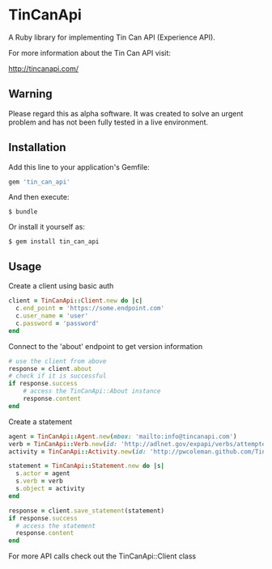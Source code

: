 # TinCanApi

A Ruby library for implementing Tin Can API (Experience API).

For more information about the Tin Can API visit:

http://tincanapi.com/

## Warning

Please regard this as alpha software. It was created to solve an urgent problem and has not been fully tested in a live environment.

## Installation

Add this line to your application's Gemfile:

```ruby
gem 'tin_can_api'
```

And then execute:

    $ bundle

Or install it yourself as:

    $ gem install tin_can_api

## Usage

Create a client using basic auth
```ruby
client = TinCanApi::Client.new do |c|
  c.end_point = 'https://some.endpoint.com'
  c.user_name = 'user'
  c.password = 'password'
end
```

Connect to the 'about' endpoint to get version information

```ruby
# use the client from above
response = client.about
# check if it is successful
if response.success
    # access the TinCanApi::About instance
    response.content
end
```

Create a statement

```ruby
agent = TinCanApi::Agent.new(mbox: 'mailto:info@tincanapi.com')
verb = TinCanApi::Verb.new(id: 'http://adlnet.gov/expapi/verbs/attempted')
activity = TinCanApi::Activity.new(id: 'http://pwcoleman.github.com/TinCanRuby')

statement = TinCanApi::Statement.new do |s|
  s.actor = agent
  s.verb = verb
  s.object = activity
end

response = client.save_statement(statement)
if response.success
  # access the statement
  response.content
end
```

For more API calls check out the TinCanApi::Client class

